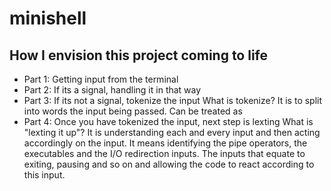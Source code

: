 # minishell

## How I envision this project coming to life

- Part 1: Getting input from the terminal
- Part 2: If its a signal, handling it in that way
- Part 3: If its not a signal, tokenize the input
What is tokenize?
It is to split into words the input being passed.
Can be treated as 
- Part 4: Once you have tokenized the input, next step is lexting
What is "lexting it up"?
It is understanding each and every input and then acting accordingly on the input.
It means identifying the pipe operators, the executables and the I/O redirection inputs. The inputs that equate to exiting, pausing and so on and allowing the code to react according to this input.